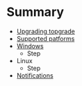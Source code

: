 # Summary

- [Upgrading topgrade](./upgrade.md)
- [Supported patforms](./platforms.md)
- [Windows](./windows/README.md)
  - Step
- Linux
  - Step
- [Notifications](./notifications.md)
